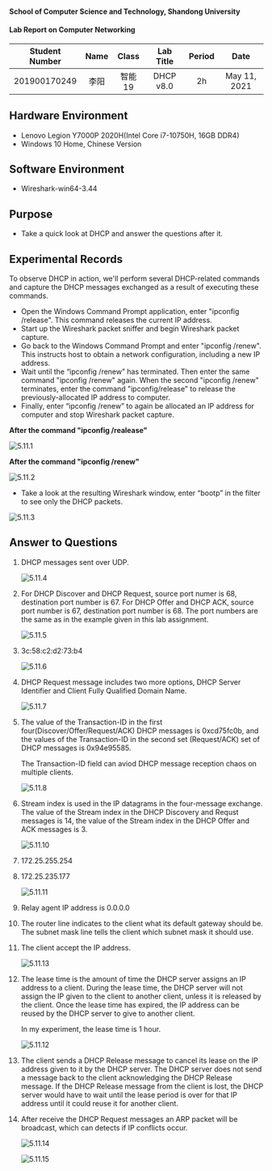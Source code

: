 #### School of Computer Science and Technology, Shandong University

#### Lab Report on Computer Networking

| Student Number | Name | Class  | Lab Title | Period |     Date     |
| :------------: | :--: | :----: | :-------: | :----: | :----------: |
|  201900170249  | 李阳 | 智能19 | DHCP v8.0 |   2h   | May 11, 2021 |

## Hardware Environment

* Lenovo Legion Y7000P 2020H(Intel Core i7-10750H, 16GB DDR4)
* Windows 10 Home, Chinese Version

## Software Environment

* Wireshark-win64-3.44

## Purpose

* Take a quick look at DHCP and answer the questions after it.

## Experimental Records

To observe DHCP in action, we'll perform several DHCP-related commands and capture the DHCP messages exchanged as a result of executing these commands.

- Open the Windows Command Prompt application, enter "ipconfig /release". This command releases the current IP address.
- Start up the Wireshark packet sniffer and begin Wireshark packet capture.
- Go back to the Windows Command Prompt and enter "ipconfig /renew". This instructs host to obtain a network configuration, including a new IP address.
- Wait until the “ipconfig /renew” has terminated. Then enter the same command "ipconfig /renew" again. When the second "ipconfig /renew" terminates, enter the command "ipconfig/release" to release the previously-allocated IP address to computer.
- Finally, enter “ipconfig /renew” to again be allocated an IP address for computer and stop Wireshark packet capture.

**After the command "ipconfig /realease"**

![5.11.1](D:\大二下\计网\computer-networking\image\5.11.1.jpg)

**After the command "ipconfig /renew"**

![5.11.2](D:\大二下\计网\computer-networking\image\5.11.2.jpg)

- Take a look at the resulting Wireshark window, enter “bootp” in the filter to see only the DHCP packets.

![5.11.3](D:\大二下\计网\computer-networking\image\5.11.3.jpg)

## Answer to Questions

1. DHCP messages sent over UDP.

   ![5.11.4](D:\大二下\计网\computer-networking\image\5.11.4.jpg)

2. For DHCP Discover and DHCP Request, source port numer is 68, destination port number is 67. For DHCP Offer and DHCP ACK, source port number is 67, destination port number is 68. The port numbers are the same as in the example given in this lab assignment.

   ![5.11.5](D:\大二下\计网\computer-networking\image\5.11.5.jpg)

3. 3c:58:c2:d2:73:b4

   ![5.11.6](D:\大二下\计网\computer-networking\image\5.11.6.jpg)

4. DHCP Request message includes two more options, DHCP Server Identifier and Client Fully Qualified Domain Name.

   ![5.11.7](D:\大二下\计网\computer-networking\image\5.11.7.jpg)

5. The value of the Transaction-ID in the first four(Discover/Offer/Request/ACK) DHCP messages is 0xcd75fc0b, and the values of the Transaction-ID in the second set (Request/ACK) set of DHCP messages is 0x94e95585.

   The Transaction-ID field can aviod DHCP message reception chaos on multiple clients. 

   ![5.11.8](D:\大二下\计网\computer-networking\image\5.11.8.jpg)

6. Stream index is used in the IP datagrams in the four-message exchange. The value of the Stream index in the DHCP Discovery and Requst messages is 14, the  value of the Stream index in the DHCP Offer and ACK messages is 3.

   ![5.11.10](D:\大二下\计网\computer-networking\image\5.11.10.jpg)

7. 172.25.255.254

8. 172.25.235.177

   ![5.11.11](D:\大二下\计网\computer-networking\image\5.11.11.jpg)

9. Relay agent IP address is 0.0.0.0

10. The router line indicates to the client what its default gateway should be. The subnet mask line tells the client which subnet mask it should use.

11. The client accept the IP address.

    ![5.11.13](D:\大二下\计网\computer-networking\image\5.11.13.jpg)

12. The lease time is the amount of time the DHCP server assigns an IP address to a client. During the lease time, the DHCP server will not assign the IP given to the client to another client, unless it is released by the client. Once the lease time has expired, the IP address can be reused by the DHCP server to give to another client.

    In my experiment, the lease time is 1 hour.

    ![5.11.12](D:\大二下\计网\computer-networking\image\5.11.12.jpg)

13. The client sends a DHCP Release message to cancel its lease on the IP address given to it by the DHCP server. The DHCP server does not send a message back to the client acknowledging the DHCP Release message. If the DHCP Release message from the client is lost, the DHCP server would have to wait until the lease period is over for that IP address until it could reuse it for another client.

14. After receive the DHCP Request messages an ARP packet will be broadcast, which can detects if IP conflicts occur.

    ![5.11.14](D:\大二下\计网\computer-networking\image\5.11.14.jpg)

    ![5.11.15](D:\大二下\计网\computer-networking\image\5.11.15.jpg)

